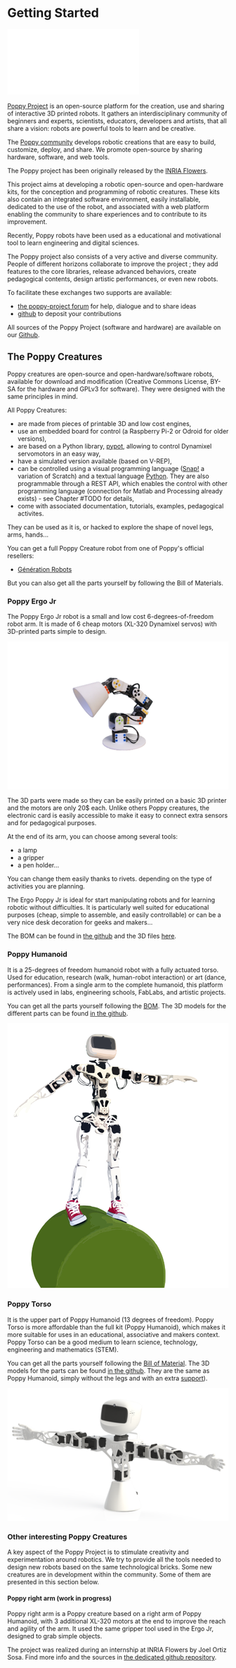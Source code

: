 # Getting Started

![Poppy Logo](../img/logo/poppy.pdf)

[Poppy Project](https://www.poppy-project.org/) is an open-source platform for the creation, use and sharing of interactive 3D printed robots. It gathers an interdisciplinary community of beginners and experts, scientists, educators, developers and artists, that all share a vision: robots are powerful tools to learn and be creative.

The [Poppy community](https://forum.poppy-project.org/) develops robotic creations that are easy to build, customize, deploy, and share. We promote open-source by sharing hardware, software, and web tools.

The Poppy project has been originally released by the [INRIA Flowers](http://www.inria.fr/equipes/flowers/).

This project aims at developing a robotic open-source and open-hardware kits, for the conception and programming of robotic creatures. These kits also contain an integrated software environment, easily installable, dedicated to the use of the robot, and associated with a web platform enabling the community to share experiences and to contribute to its improvement.

Recently, Poppy robots have been used as a educational and motivational tool to learn engineering and digital sciences.

The Poppy project also consists of a very active and diverse community. People of different horizons collaborate to improve the project ; they add features to the core libraries, release advanced behaviors, create pedagogical contents, design artistic performances, or even new robots.

To facilitate these exchanges two supports are available:
- [the poppy-project forum](https://forum.poppy-project.org/) for help, dialogue and to share ideas
- [github](https://github.com/poppy-project) to deposit your contributions

All sources of the Poppy Project (software and hardware) are available on our [Github](https://github.com/poppy-project).

## The Poppy Creatures

Poppy creatures are open-source and open-hardware/software robots, available for download and modification (Creative Commons License, BY-SA for the hardware and GPLv3 for software). They were designed with the same principles in mind.

All Poppy Creatures:
- are made from pieces of printable 3D and low cost engines,
- use an embedded board for control (a Raspberry Pi-2 or Odroid for older versions),
- are based on a Python library, [pypot](#TODO), allowing to control Dynamixel servomotors in an easy way,
- have a simulated version available (based on V-REP),
- can be controlled using a visual programming language ([Snap!](http://snap.berkeley.edu) a variation of Scratch) and a textual language [Python](https://www.python.org). They are also programmable through a REST API, which enables the control with other programming language (connection for Matlab and Processing already exists) - see Chapter #TODO for details,
- come with associated documentation, tutorials, examples, pedagogical activites.

They can be used as it is, or hacked to explore the shape of novel legs, arms, hands...

You can get a full Poppy Creature robot from one of Poppy's official resellers:
-   [Génération Robots](http://www.generationrobots.com/en/279-poppy-opensource-robotics-platform)

But you can also get all the parts yourself by following the Bill of Materials.

### Poppy Ergo Jr

The Poppy Ergo Jr robot is a small and low cost 6-degrees-of-freedom robot arm. It is made of 6 cheap motors (XL-320 Dynamixel servos) with 3D-printed parts simple to design.

![Poppy Ergo Jr](../img/ergo-jr/vecto.png)

The 3D parts were made so they can be easily printed on a basic 3D printer and the motors are only 20$ each. Unlike others Poppy creatures, the electronic card is easily accessible to make it easy to connect extra sensors and for pedagogical purposes.

At the end of its arm, you can choose among several tools:
* a lamp
* a gripper
* a pen holder...

You can change them easily thanks to rivets. depending on the type of activities you are planning.

<!-- TODO: ajouter une photo des différents outils -->

The Ergo Poppy Jr is ideal for start manipulating robots and for learning robotic without difficulties. It is particularly well suited for educational purposes (cheap, simple to assemble, and easily controllable) or can be a very nice desk decoration for geeks and makers...

The BOM can be found in [the github](https://github.com/poppy-project/poppy-ergo-jr/blob/master/hardware/parts/BOM.md/) and the 3D files [here](https://github.com/poppy-project/poppy-ergo-jr/releases/).

### Poppy Humanoid

It is a 25-degrees of freedom humanoid robot with a fully actuated torso. Used for education, research (walk, human-robot interaction) or art (dance, performances). From a single arm to the complete humanoid, this platform is actively used in labs, engineering schools, FabLabs, and artistic projects.

You can get all the parts yourself following the [BOM](http://poppy-project.github.io/poppy-docs/poppy-humanoid/assembly_doc/BOM.html). The 3D models for the different parts can be found [in the github](https://github.com/poppy-project/poppy-humanoid/releases/tag/hardware_1.0.1/).

![Poppy Humanoid Vecto](../img/humanoid/vecto.png)

### Poppy Torso

It is the upper part of Poppy Humanoid (13 degrees of freedom). Poppy Torso is more affordable than the full kit (Poppy Humanoid), which makes it more suitable for uses in an educational, associative and makers context. Poppy Torso can be a good medium to learn science, technology, engineering and mathematics (STEM).

You can get all the parts yourself following the [Bill of Material](http://poppy-project.github.io/poppy-docs/poppy-torso/BOM.html). The 3D models for the parts can be found [in the github](https://github.com/poppy-project/poppy-humanoid/releases/tag/hardware_1.0.1/). They are the same as Poppy Humanoid, simply without the legs and with an extra [support](https://github.com/poppy-project/robot-support-toolbox/)).

![Poppy Torso Vecto](../img/torso/vecto.png)

### Other interesting Poppy Creatures

A key aspect of the Poppy Project is to stimulate creativity and experimentation around robotics. We try to provide all the tools needed to design new robots based on the same technological bricks. Some new creatures are in development within the community. Some of them are presented in this section below.

#### Poppy right arm (work in progress)

Poppy right arm is a Poppy creature based on a right arm of Poppy Humanoid, with 3 additional XL-320 motors at the end to improve the reach and agility of the arm. It used the same gripper tool used in the Ergo Jr, designed to grab simple objects.

<!-- TODO: belle photo de Poppy Right Arm -->

The project was realized during an internship at INRIA Flowers by Joel Ortiz Sosa. Find more info and the sources in [the dedicated github repository](https://github.com/poppy-project/poppy-6dof-right-arm).

<!-- #### Heol and Poppyrate -->
<!--
### Simulated Poppy Creatures

All three main Poppy robots (Humanoid, Torso, and Ergo Jr) are also available in the [V-REP simulator](http://www.coppeliarobotics.com). This can be particularly useful if one is interested in discovering the programming possibilities before having a real robot or to design complex and time consuming experiments.


We try to make the switch from a simulated poppy robot to the real one as transparent as possible and most of the documentation is valid for both simulated and real robots. A dedicated chapter *[Use a simulated robot](#todo)* will describe in details how you can use a simulated poppy robot.

**Warning: One important difference still remains! While the physical robots already come with all softwares required pre-installed and you can thus start programming the robot by accessing its internal web interface, when using the robot in simulation you will have to manually installed the required libraries on your local computer.**

The rest of this chapter has been written for users who use a real robot as this is the simpler case and thus everything described below may not apply to simulated robot. In particular,

* the [Build the robot](#build-the-robot) section can be skipped as it presents the robot physical assembly.
* the [Start and connect](#connect-to-the-robot) section describe how to access the web interface hosted by the robot and can not thus be applied when using a simulated robot.

[Programming the robot](#program-the-robot) still applies to simulated robot as the same language and API are available. The way you control the robot will not differ from a simulated to a real robot, so it is easy to switch from one to the other (in a classroom context for instance). -->
